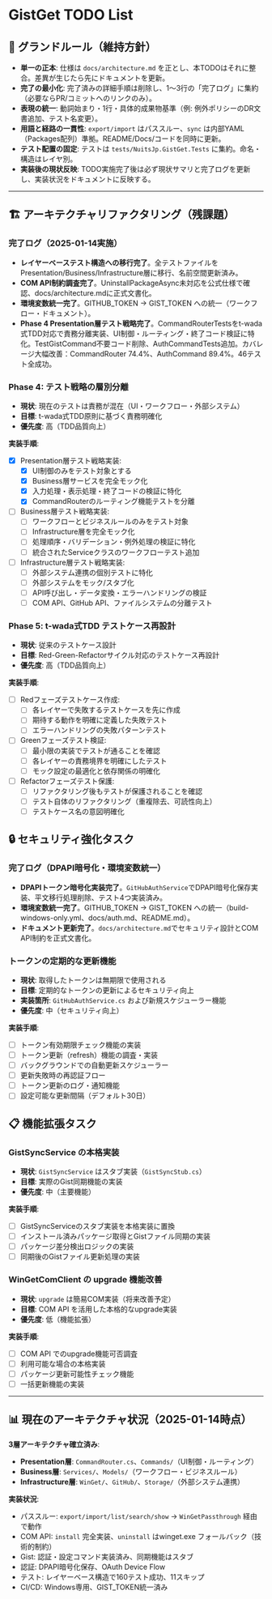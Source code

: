 # GistGet TODO List

## 🧱 グランドルール（維持方針）

- **単一の正本**: 仕様は `docs/architecture.md` を正とし、本TODOはそれに整合。差異が生じたら先にドキュメントを更新。
- **完了の最小化**: 完了済みの詳細手順は削除し、1〜3行の「完了ログ」に集約（必要ならPR/コミットへのリンクのみ）。
- **表現の統一**: 動詞始まり・1行・具体的成果物基準（例: 例外ポリシーのDR文書追加、テスト名変更）。
- **用語と経路の一貫性**: `export/import` はパススルー、`sync` は内部YAML（Packages配列）準拠。README/Docs/コードを同時に更新。
- **テスト配置の固定**: テストは `tests/NuitsJp.GistGet.Tests` に集約。命名・構造はレイヤ別。
- **実装後の現状反映**: TODO実施完了後は必ず現状サマリと完了ログを更新し、実装状況をドキュメントに反映する。

---

## 🏗️ アーキテクチャリファクタリング（残課題）

### 完了ログ（2025-01-14実施）
- **レイヤーベーステスト構造への移行完了**。全テストファイルをPresentation/Business/Infrastructure層に移行、名前空間更新済み。
- **COM API制約調査完了**。UninstallPackageAsync未対応を公式仕様で確認、docs/architecture.mdに正式文書化。
- **環境変数統一完了**。GITHUB_TOKEN → GIST_TOKEN への統一（ワークフロー・ドキュメント）。
- **Phase 4 Presentation層テスト戦略完了**。CommandRouterTestsをt-wada式TDD対応で責務分離実装、UI制御・ルーティング・終了コード検証に特化。TestGistCommand不要コード削除、AuthCommandTests追加。カバレージ大幅改善：CommandRouter 74.4%、AuthCommand 89.4%。46テスト全成功。

### Phase 4: テスト戦略の層別分離
- **現状**: 現在のテストは責務が混在（UI・ワークフロー・外部システム）
- **目標**: t-wada式TDD原則に基づく責務明確化
- **優先度**: 高（TDD品質向上）

**実装手順**:
- [x] Presentation層テスト戦略実装:
  - [x] UI制御のみをテスト対象とする
  - [x] Business層サービスを完全モック化
  - [x] 入力処理・表示処理・終了コードの検証に特化
  - [x] CommandRouterのルーティング機能テストを分離
- [ ] Business層テスト戦略実装:
  - [ ] ワークフローとビジネスルールのみをテスト対象
  - [ ] Infrastructure層を完全モック化  
  - [ ] 処理順序・バリデーション・例外処理の検証に特化
  - [ ] 統合されたServiceクラスのワークフローテスト追加
- [ ] Infrastructure層テスト戦略実装:
  - [ ] 外部システム連携の個別テストに特化
  - [ ] 外部システムをモック/スタブ化
  - [ ] API呼び出し・データ変換・エラーハンドリングの検証
  - [ ] COM API、GitHub API、ファイルシステムの分離テスト

### Phase 5: t-wada式TDD テストケース再設計
- **現状**: 従来のテストケース設計
- **目標**: Red-Green-Refactorサイクル対応のテストケース再設計  
- **優先度**: 高（TDD品質向上）

**実装手順**:
- [ ] Redフェーズテストケース作成:
  - [ ] 各レイヤーで失敗するテストケースを先に作成
  - [ ] 期待する動作を明確に定義した失敗テスト
  - [ ] エラーハンドリングの失敗パターンテスト
- [ ] Greenフェーズテスト検証:
  - [ ] 最小限の実装でテストが通ることを確認
  - [ ] 各レイヤーの責務境界を明確にしたテスト
  - [ ] モック設定の最適化と依存関係の明確化
- [ ] Refactorフェーズテスト保護:
  - [ ] リファクタリング後もテストが保護されることを確認
  - [ ] テスト自体のリファクタリング（重複除去、可読性向上）
  - [ ] テストケース名の意図明確化

## 🔒 セキュリティ強化タスク

### 完了ログ（DPAPI暗号化・環境変数統一）
- **DPAPIトークン暗号化実装完了**。`GitHubAuthService`でDPAPI暗号化保存実装、平文移行処理削除、テスト4つ実装済み。
- **環境変数統一完了**。GITHUB_TOKEN → GIST_TOKEN への統一（build-windows-only.yml、docs/auth.md、README.md）。
- **ドキュメント更新完了**。`docs/architecture.md`でセキュリティ設計とCOM API制約を正式文書化。

### トークンの定期的な更新機能
- **現状**: 取得したトークンは無期限で使用される
- **目標**: 定期的なトークンの更新によるセキュリティ向上
- **実装箇所**: `GitHubAuthService.cs` および新規スケジューラー機能
- **優先度**: 中（セキュリティ向上）

**実装手順**:
- [ ] トークン有効期限チェック機能の実装
- [ ] トークン更新（refresh）機能の調査・実装
- [ ] バックグラウンドでの自動更新スケジューラー
- [ ] 更新失敗時の再認証フロー
- [ ] トークン更新のログ・通知機能
- [ ] 設定可能な更新間隔（デフォルト30日）

## 📋 機能拡張タスク

### GistSyncService の本格実装
- **現状**: `GistSyncService` はスタブ実装（`GistSyncStub.cs`）
- **目標**: 実際のGist同期機能の実装
- **優先度**: 中（主要機能）

**実装手順**:
- [ ] GistSyncServiceのスタブ実装を本格実装に置換
- [ ] インストール済みパッケージ取得とGistファイル同期の実装
- [ ] パッケージ差分検出ロジックの実装
- [ ] 同期後のGistファイル更新処理の実装

### WinGetComClient の upgrade 機能改善
- **現状**: `upgrade` は簡易COM実装（将来改善予定）
- **目標**: COM API を活用した本格的なupgrade実装
- **優先度**: 低（機能拡張）

**実装手順**:
- [ ] COM API でのupgrade機能可否調査
- [ ] 利用可能な場合の本格実装
- [ ] パッケージ更新可能性チェック機能
- [ ] 一括更新機能の実装

---

## 📊 現在のアーキテクチャ状況（2025-01-14時点）

**3層アーキテクチャ確立済み**:
- **Presentation層**: `CommandRouter.cs`、`Commands/`（UI制御・ルーティング）
- **Business層**: `Services/`、`Models/`（ワークフロー・ビジネスルール）
- **Infrastructure層**: `WinGet/`、`GitHub/`、`Storage/`（外部システム連携）

**実装状況**:
- パススルー: `export/import/list/search/show` → `WinGetPassthrough` 経由で動作
- COM API: `install` 完全実装、`uninstall` はwinget.exe フォールバック（技術的制約）
- Gist: 認証・設定コマンド実装済み、同期機能はスタブ
- 認証: DPAPI暗号化保存、OAuth Device Flow
- テスト: レイヤーベース構造で160テスト成功、11スキップ
- CI/CD: Windows専用、GIST_TOKEN統一済み